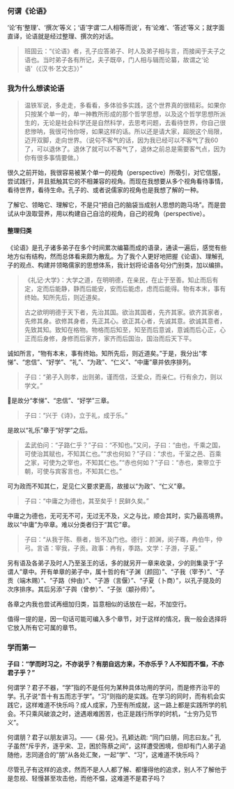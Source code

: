 
### 何谓《论语》
‘论’有‘整理’、‘撰次’等义；‘语’字谓‘二人相等而说’，有‘论难’、‘答述’等义；就字面直译，论语就是经过整理、撰次的对话。

> 班固云：“《论语》者，孔子应答弟子、时人及弟子相与言，而接闻于夫子之语也。当时弟子各有所记，夫子既卒，门人相与辑而论纂，故谓之‘论语’（《汉书·艺文志》）”

### 我为什么想读论语

> 温铁军说，多走走，多看看，多体验多实践，这个世界真的很精彩。如果你只按某个单一的，单一神教所形成的那个哲学思想，以及这个哲学思想所派生的，无论是社会科学还是自然科学，去思考问题，去看待世界，你自己很悲惨呐，我很可怜你呀，如果这样的话。所以还是请大家，超脱这个局限，迈开双脚，走向世界。（说句不客气的话，因为我已经可以不客气了我60了，可以退休了。退休了就可以不客气了，退休之前总是需要客气点，因为你有很多事情要做。）

很久之前开始，我很容易被某个单一的视角（perspective）所吸引，对它信服，尝试践行，并且抵触其它的不相兼容的视角。而现在我想要从多个视角看待事情，看待世界，看待生命。孔子的、或者说儒家的视角也是我想了解的一种。

了解它、领略它、理解它，不是只“把自己的脑袋当成别人思想的跑马场”。而是尝试从中汲取营养，用以构建自己自洽的视角，自己的视角（perspective）。

#### 整理归类

《论语》是孔子诸多弟子在多个时间累次编纂而成的语录，通读一遍后，感觉有些地方似有结构，然而总体看来颇为散乱。为了我个人更好地把握《论语》、理解孔子的观点、构建并领略儒家的思想体系，我计划将论语各句分门别类，加以编排。

> 《礼记·大学》：大学之道，在明明德，在亲民，在止于至善。知止而后有定，定而后能静，静而后能安，安而后能虑，虑而后能得。物有本末，事有终始。知所先后，则近道矣。
> 
> 古之欲明明德于天下者，先治其国。欲治其国者，先齐其家。欲齐其家者，先修其身。欲修其身者，先正其心。欲正其心者，先诚其意。欲诚其意者，先致其知。致知在格物。物格而后知至，知至而后意诚，意诚而后心正，心正而后身修，身修而后家齐，家齐而后国治，国治而后天下平。

诚如所言，“物有本末，事有终始。知所先后，则近道矣。”于是，我分出“孝悌”、“忠信”、“好学”、“礼”、“为政”、“仁义”、“中庸”章并依序排列。
> 子曰：“弟子入则孝，出则弟，谨而信，泛爱众，而亲仁。行有余力，则以学文。”

是故分“孝悌”、“忠信”、“好学”三章。

> 子曰：“兴于《诗》，立于礼，成于乐。”   

是故以“礼乐”章于“好学”之后。

> 孟武伯问：“子路仁乎？”子曰：“不知也。”又问，子曰：“由也，千乘之国，可使治其赋也，不知其仁也。”“求也何如？”子曰：“求也，千室之邑、百乘之家，可使为之宰也，不知其仁也。”“赤也何如？”子曰：“赤也，束带立于朝，可使与宾客言也，不知其仁也。”

可为政而不知其仁，足见仁义要求更高，故接以“为政”、“仁义”章。

> 子曰：“中庸之为德也，其至矣乎！民鲜久矣。”

中庸之为德也，无可无不可，无过无不及，义之与比，顺合其时，实乃最高境界。故以“中庸”为卒章。难以分类者归于“其它”章。

> 子曰：“从我于陈、蔡者，皆不及门也。德行：颜渊，闵子骞，冉伯牛，仲弓。言语：宰我，子贡。政事：冉有，季路。文学：子游，子夏。”

另有语及各弟子及时人乃至圣王的话，多的就另开一章来收录，少的则集录于“子谓人”章中。开有单章的弟子中，属十哲的有“子渊（颜回）”、“子我（宰予）”、“子贡（端木赐）”、“子路（仲由）”、“子游（言偃）”、“子夏（卜商）”，以孔子提及的次序排序。其后另添“子舆（曾参）”、“子张（颛孙师）”。

各章之内我也尝试再细加归类，旨意相似的话放在一起，不加空行。

值得一提的是，因一句话可能可编入多个章节，对于这样的情况，我一般会选择将它放入所有它可属的章节。

### 学而第一

**子曰：“学而时习之，不亦说乎？有朋自远方来，不亦乐乎？人不知而不愠，不亦君子乎？”**

何谓学？君子不器，“学”指的不是任何为某种具体功用的学问，而是修齐治平的学。孔子说“吾十有五而志于学”。“习”则指的是实践。在学习的同时，而有机会实践它，这样难道不快乐吗？成人成家，乃至有所成就，这一路上都是实践所学的机会。不只乘风破浪之时，途遇艰难困苦，也正是践行所学的时机，“士穷乃见节义”。

何谓朋？君子以朋友讲习。——《易·兑》。孔颖达疏: “同门曰朋，同志曰友。” 孔子虽然“斥乎齐，逐乎宋、卫，困於陈蔡之间”，这样遭受困境，但却有门人弟子追随他，志同道合的”朋“从各处汇聚，一起“学”、“习”，这难道不快乐吗？  

尽管孔子有这样的追求，然而不是人人都了解、都懂得他的追求，别人不了解他于是忽视、轻慢甚至攻击他，而他不愠，这难道不是君子吗？
